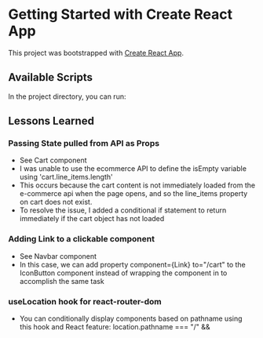 # Getting Started with Create React App

This project was bootstrapped with [Create React App](https://github.com/facebook/create-react-app).

## Available Scripts

In the project directory, you can run:

## Lessons Learned
### Passing State pulled from API as Props 
- See Cart component
- I was unable to use the ecommerce API to define the isEmpty variable using 'cart.line_items.length' 
- This occurs because the cart content is not immediately loaded from the e-commerce api when the page opens, and so the line_items property on cart does not exist.
- To resolve the issue, I added a conditional if statement to return immediately if the cart object has not loaded

### Adding Link to a clickable component
- See Navbar component <IconButton />
- In this case, we can add property component={Link} to="/cart" to the IconButton component instead of wrapping the component in <Link> to accomplish the same task

### useLocation hook for react-router-dom
- You can conditionally display components based on pathname using this hook and React feature:
    location.pathname === "/" && <ComponentName />